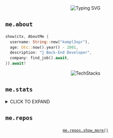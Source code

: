 <div align="center">
<img src="https://readme-typing-svg.demolab.com?font=Noto+Serif+JP&weight=900&size=60&duration=2000&pause=0000&color=A5A701&vCenter=true&multiline=true&width=600&height=240&lines=%E4%BD%A0%E5%A5%BD%EF%BC%8C%E6%88%91%E7%9A%84%E5%B0%8F%E7%8B%97%E5%8F%AB;Yozora%E3%80%82%E5%A5%B9%E5%BE%88%E4%B9%96%EF%BC%8C%E4%BD%A0;%E5%8F%AF%E4%BB%A5%E6%91%B8%E6%91%B8%E5%A5%B9%E7%9A%84%E9%A0%AD%E3%80%82" alt="Typing SVG" />
</div>

## `me.about`
```rust
show(ctx, AboutMe {
  username: String::new("kompl3xpr"),
  age: Utc::now().year() - 2001,
  description: "🚀 Back-End Developer",
  company: find_job().await,
}).await?
```

<div align="center">

![TechStacks](https://skillicons.dev/icons?i=rust,cpp,qt,python,ts,kotlin,go,neovim,postgresql,arch,docker,nginx)

</div>

## `me.stats`
<details>
<summary>CLICK TO EXPAND</summary>
<table width=100% border="0" cellspacing="0" cellpadding="0">
    <tr></tr>
    <tr>
        <td>
            <img width=100% height=100% src="https://github-readme-stats.vercel.app/api?username=kompl3xpr&theme=react&hide_border=true" />
        </td>
        <td>
            <img width=100% height=100% src="https://github-readme-stats.vercel.app/api/top-langs?username=kompl3xpr&layout=donut&langs_count=8&theme=react&hide_border=true" />
        </td>
    </tr>
    <tr></tr>
    <tr>
        <td colspan="2">
            <img width=100% src="https://github-readme-activity-graph.vercel.app/graph?username=kompl3xpr&theme=react-dark&bg_color=20232a&hide_border=true"/>
        </td>
    </tr>
</table>

![svg](profile-3d-contrib/profile-night-rainbow.svg)
</details>

## `me.repos`

<div align="center">

<!-- <br>
<div align="center">
  <a href="https://github.com/kompl3xpr/run_ruby_bot" title="run_ruby_bot">
    <img height="115" width="427" src="https://github-readme-stats.vercel.app/api/pin/?username=kompl3xpr&repo=run_ruby_bot&theme=react&border_color=61dafb&border_radius=10">
  </a>
  <a href="https://github.com/kompl3xpr/wmonitor" title="Data Structures">
    <img height="115" width="427" src="https://github-readme-stats.vercel.app/api/pin/?username=kompl3xpr&repo=wmonitor&theme=react&border_color=61dafb&border_radius=10">
  </a>
</div>
<br> -->

[`me.repos.show_more()`](https://github.com/kompl3xpr?tab=repositories)


</div>
